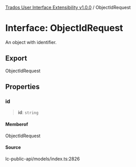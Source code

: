 [Trados User Interface Extensibility v1.0.0](../wiki/globals) / ObjectIdRequest

# Interface: ObjectIdRequest

An object with identifier.

## Export

ObjectIdRequest

## Properties

### id

> **id**: `string`

#### Memberof

ObjectIdRequest

#### Source

lc-public-api/models/index.ts:2826
